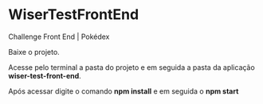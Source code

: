 # WiserTestFrontEnd
Challenge Front End | Pokédex



Baixe o projeto.<br>
<p>
Acesse pelo terminal a pasta do projeto e em seguida a pasta da aplicação <b>wiser-test-front-end</b>.
</p>
<p>
Após acessar digite o comando <b>npm install</b> e em seguida o <b>npm start</b>
</p>
